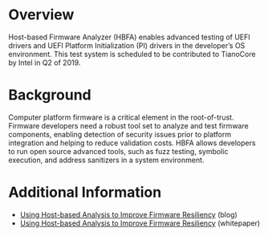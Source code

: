 # Overview

Host-based Firmware Analyzer (HBFA) enables advanced testing of UEFI drivers and UEFI Platform Initialization (PI) drivers in the developer’s OS environment. This test system is scheduled to be contributed to TianoCore by Intel in Q2 of 2019.

# Background

Computer platform firmware is a critical element in the root-of-trust.  Firmware developers need a robust tool set to analyze and test firmware components, enabling detection of security issues prior to platform integration and helping to reduce validation costs.  HBFA allows developers to run open source advanced tools, such as fuzz testing, symbolic execution, and address sanitizers in a system environment.

# Additional Information

* [Using Host-based Analysis to Improve Firmware Resiliency](https://software.intel.com/en-us/blogs/2019/02/25/using-host-based-analysis-to-improve-firmware-resiliency) (blog)
* [Using Host-based Analysis to Improve Firmware Resiliency](https://firmware.intel.com/sites/default/files/Intel_UsingHBFAtoImprovePlatformResiliency.pdf) (whitepaper)